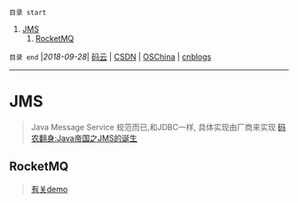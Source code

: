 `目录 start`
 
1. [JMS](#jms)
    1. [RocketMQ](#rocketmq)

`目录 end` |_2018-09-28_| [码云](https://gitee.com/gin9) | [CSDN](http://blog.csdn.net/kcp606) | [OSChina](https://my.oschina.net/kcp1104) | [cnblogs](http://www.cnblogs.com/kuangcp)
****************************************
# JMS
> Java Message Service 规范而已,和JDBC一样, 具体实现由厂商来实现 [码农翻身:Java帝国之JMS的诞生](https://mp.weixin.qq.com/s?__biz=MzAxOTc0NzExNg==&mid=2665513515&idx=1&sn=380bb1cb56d4151fd3acc5aa86f1da9a&chksm=80d67a68b7a1f37e3d98fe4495eab4db097eedd695c99fbd8704cc0464595842c4da598b99e3&scene=21#wechat_redirect)

## RocketMQ
> [有关demo](https://github.com/lirenzuo/rocketmq-rocketmq-all-4.1.0-incubating)